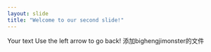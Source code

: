 ```yaml
---
layout: slide
title: "Welcome to our second slide!"
---
```

Your text
Use the left arrow to go back!
添加bighengjimonster的文件
